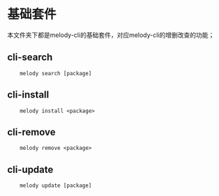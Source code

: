 
# 基础套件
本文件夹下都是melody-cli的基础套件，对应melody-cli的增删改查的功能；

## cli-search

```shell
    melody search [package]
```

## cli-install
```shell
    melody install <package>
```


## cli-remove
```shell
    melody remove <package>
```

## cli-update
```shell
    melody update [package]
```
